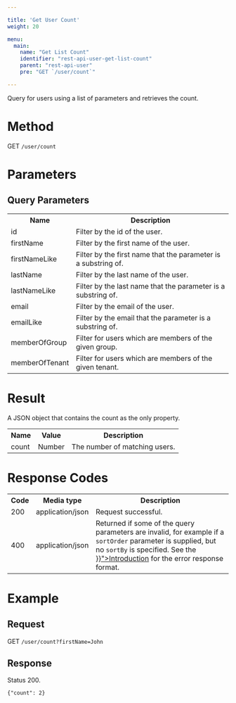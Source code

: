 ```yaml
---

title: 'Get User Count'
weight: 20

menu:
  main:
    name: "Get List Count"
    identifier: "rest-api-user-get-list-count"
    parent: "rest-api-user"
    pre: "GET `/user/count`"

---
```



Query for users using a list of parameters and retrieves the count.

# Method

GET `/user/count`


# Parameters
  
## Query Parameters

<table class="table table-striped">
  <tr>
    <th>Name</th>
    <th>Description</th>
  </tr>
  <tr>
    <td>id</td>
    <td>Filter by the id of the user.</td>
  </tr>
  <tr>
    <td>firstName</td>
    <td>Filter by the first name of the user.</td>
  </tr>
  <tr>
    <td>firstNameLike</td>
    <td>Filter by the first name that the parameter is a substring of.</td>
  </tr>
  <tr>
    <td>lastName</td>
    <td>Filter by the last name of the user.</td>
  </tr>
  <tr>
    <td>lastNameLike</td>
    <td>Filter by the last name that the parameter is a substring of.</td>
  </tr>
  <tr>
    <td>email</td>
    <td>Filter by the email of the user.</td>
  </tr>
  <tr>
    <td>emailLike</td>
    <td>Filter by the email that the parameter is a substring of.</td>
  </tr>
  <tr>
    <td>memberOfGroup</td>
    <td>Filter for users which are members of the given group.</td>
  </tr>
  <tr>
    <td>memberOfTenant</td>
    <td>Filter for users which are members of the given tenant.</td>
  </tr>  
</table>


# Result

A JSON object that contains the count as the only property.

<table class="table table-striped">
  <tr>
    <th>Name</th>
    <th>Value</th>
    <th>Description</th>
  </tr>
  <tr>
    <td>count</td>
    <td>Number</td>
    <td>The number of matching users.</td>
  </tr>
</table>


# Response Codes

<table class="table table-striped">
  <tr>
    <th>Code</th>
    <th>Media type</th>
    <th>Description</th>
  </tr>
  <tr>
    <td>200</td>
    <td>application/json</td>
    <td>Request successful.</td>
  </tr>
  <tr>
    <td>400</td>
    <td>application/json</td>
    <td>Returned if some of the query parameters are invalid, for example if a <code>sortOrder</code> parameter is supplied, but no <code>sortBy</code> is specified. See the <a href="{{< relref "reference/rest/overview/index.md#error-handling" >}}">Introduction</a> for the error response format.</td>
  </tr>
</table>


# Example

## Request

GET `/user/count?firstName=John`
  
## Response

Status 200.

    {"count": 2}
